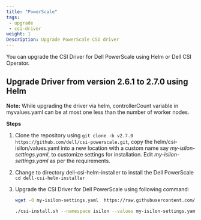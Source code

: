 ```yaml
---
title: "PowerScale"
tags: 
 - upgrade
 - csi-driver
weight: 1
Description: Upgrade PowerScale CSI driver
---
```

You can upgrade the CSI Driver for Dell PowerScale using Helm or Dell CSI Operator.

## Upgrade Driver from version 2.6.1 to 2.7.0 using Helm


**Note:** While upgrading the driver via helm, controllerCount variable in myvalues.yaml can be at most one less than the number of worker nodes.

**Steps**

1. Clone the repository using `git clone -b v2.7.0 https://github.com/dell/csi-powerscale.git`, copy the helm/csi-isilon/values.yaml into a new location with a custom name say _my-isilon-settings.yaml_, to customize settings for installation. Edit _my-isilon-settings.yaml_ as per the requirements.
2. Change to directory dell-csi-helm-installer to install the Dell PowerScale `cd dell-csi-helm-installer`
3. Upgrade the CSI Driver for Dell PowerScale using following command:

   ```bash
   wget -O my-isilon-settings.yaml  https://raw.githubusercontent.com/dell/helm-charts/main/charts/csi-isilon/values.yaml

   ./csi-install.sh --namespace isilon --values my-isilon-settings.yaml --upgrade
   ```


